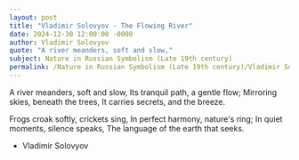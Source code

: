 ```yaml
---
layout: post
title: "Vladimir Solovyov - The Flowing River"
date: 2024-12-30 12:00:00 -0000
author: Vladimir Solovyov
quote: "A river meanders, soft and slow,"
subject: Nature in Russian Symbolism (Late 19th century)
permalink: /Nature in Russian Symbolism (Late 19th century)/Vladimir Solovyov/Vladimir Solovyov - The Flowing River
---
```


A river meanders, soft and slow,
Its tranquil path, a gentle flow;
Mirroring skies, beneath the trees,
It carries secrets, and the breeze.

Frogs croak softly, crickets sing,
In perfect harmony, nature's ring;
In quiet moments, silence speaks,
The language of the earth that seeks.

- Vladimir Solovyov
